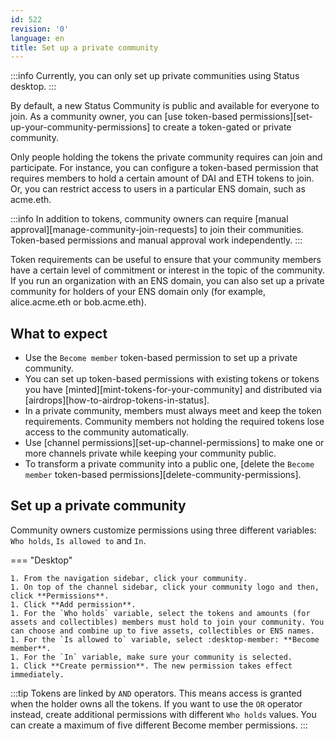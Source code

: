 ```yaml
---
id: 522
revision: '0'
language: en
title: Set up a private community
---
```


:::info
Currently, you can only set up private communities using Status desktop.
:::

By default, a new Status Community is public and available for everyone to join. As a community owner, you can [use token-based permissions][set-up-your-community-permissions] to create a token-gated or private community.

Only people holding the tokens the private community requires can join and participate. For instance, you can configure a token-based permission that requires members to hold a certain amount of DAI and ETH tokens to join. Or, you can restrict access to users in a particular ENS domain, such as acme.eth.

:::info
In addition to tokens, community owners can require [manual approval][manage-community-join-requests] to join their communities. Token-based permissions and manual approval work independently.
:::

Token requirements can be useful to ensure that your community members have a certain level of commitment or interest in the topic of the community. If you run an organization with an ENS domain, you can also set up a private community for holders of your ENS domain only (for example, alice.acme.eth or bob.acme.eth).

## What to expect

- Use the `Become member` token-based permission to set up a private community.
- You can set up token-based permissions with existing tokens or tokens you have [minted][mint-tokens-for-your-community] and distributed via [airdrops][how-to-airdrop-tokens-in-status].
- In a private community, members must always meet and keep the token requirements. Community members not holding the required tokens lose access to the community automatically.
- Use [channel permissions][set-up-channel-permissions] to make one or more channels private while keeping your community public.
- To transform a private community into a public one, [delete the `Become member` token-based permissions][delete-community-permissions].

## Set up a private community

Community owners customize permissions using three different variables: `Who holds`, `Is allowed to` and `In`.

=== "Desktop"

    1. From the navigation sidebar, click your community.
    1. On top of the channel sidebar, click your community logo and then, click **Permissions**.
    1. Click **Add permission**.
    1. For the `Who holds` variable, select the tokens and amounts (for assets and collectibles) members must hold to join your community. You can choose and combine up to five assets, collectibles or ENS names.
    1. For the `Is allowed to` variable, select :desktop-member: **Become member**.
    1. For the `In` variable, make sure your community is selected.
    1. Click **Create permission**. The new permission takes effect immediately.

:::tip
Tokens are linked by `AND` operators. This means access is granted when the holder owns all the tokens. If you want to use the `OR` operator instead, create additional permissions with different `Who holds` values. You can create a maximum of five different Become member permissions.
:::
